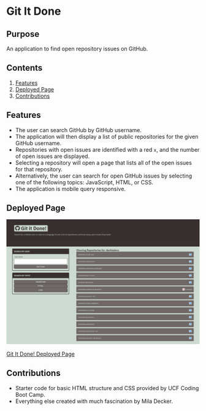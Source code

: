 # Git It Done
## Purpose
An application to find open repository issues on GitHub.

## Contents
1. [Features](#features)
2. [Deployed Page](#deployed-page)
3. [Contributions](#contributions)

## Features
* The user can search GitHub by GitHub username.
* The application will then display a list of public repositories for the given GitHub username.
* Repositories with open issues are identified with a red `x`, and the number of open issues are displayed.
* Selecting a repository will open a page that lists all of the open issues for that repository.
* Alternatively, the user can search for open GitHub issues by selecting one of the following topics: JavaScript, HTML, or CSS.
* The application is mobile query responsive.

## Deployed Page
![Git It Done Screenshot](./assets/images/screenshot.png)

[Git It Done! Deployed Page](https://deckiedevs.github.io/git-it-done)

## Contributions
* Starter code for basic HTML structure and CSS provided by UCF Coding Boot Camp.
* Everything else created with much fascination by Mila Decker.